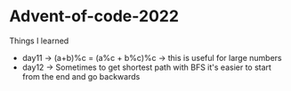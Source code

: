 # Advent-of-code-2022

Things I learned
- day11 -> (a+b)%c = (a%c + b%c)%c -> this is useful for large numbers
- day12 -> Sometimes to get shortest path with BFS it's easier to start from the end and go backwards
